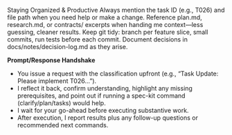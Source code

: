 Staying Organized & Productive
Always mention the task ID (e.g., T026) and file path when you need help or make a change.
Reference plan.md, research.md, or contracts/ excerpts when handing me context—less guessing, cleaner results.
Keep git tidy: branch per feature slice, small commits, run tests before each commit.
Document decisions in docs/notes/decision-log.md as they arise.

**Prompt/Response Handshake**
- You issue a request with the classification upfront (e.g., “Task Update: Please implement T026…”).
- I reflect it back, confirm understanding, highlight any missing prerequisites, and point out if running a spec-kit command (clarify/plan/tasks) would help.
- I wait for your go-ahead before executing substantive work.
- After execution, I report results plus any follow-up questions or recommended next commands.